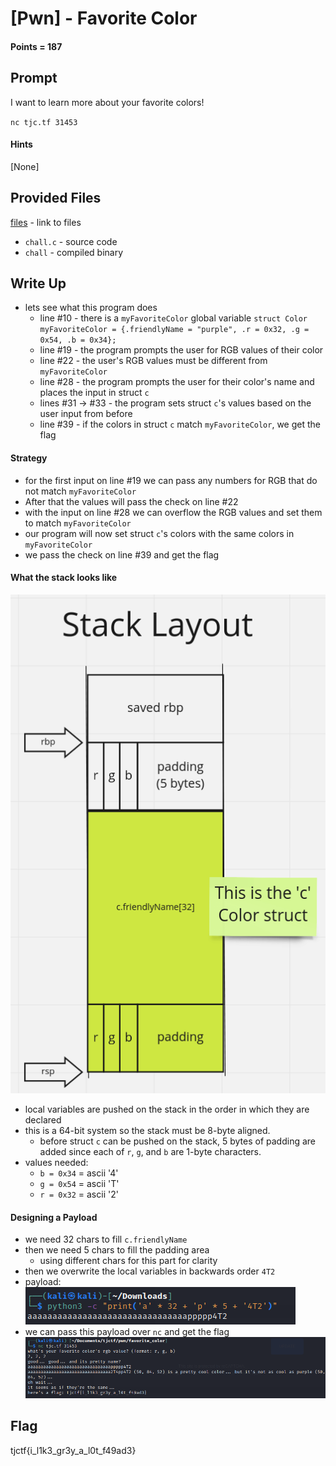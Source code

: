 # \[Pwn\] - Favorite Color

#### Points = 187

## Prompt

I want to learn more about your favorite colors!

`nc tjc.tf 31453`

#### Hints
\[None\]

## Provided Files
[files](../../files/) - link to files

- `chall.c` - source code
- `chall` - compiled binary

## Write Up



- lets see what this program does
	- line #10 - there is a `myFavoriteColor` global variable
	`struct Color myFavoriteColor = {.friendlyName = "purple", .r = 0x32, .g = 0x54, .b = 0x34};`
	- line #19 - the program prompts the user for RGB values of their color
	- line #22 - the user's RGB values must be different from `myFavoriteColor`
	- line #28 - the program prompts the user for their color's name and places the input in struct `c`
	- lines #31 &rarr; #33 - the program sets struct `c`'s values based on the user input from before
	- line #39 - if the colors in struct `c` match `myFavoriteColor`, we get the flag
		
#### Strategy

- for the first input on line #19 we can pass any numbers for RGB that do not match `myFavoriteColor`
- After that the values will pass the check on line #22
- with the input on line #28 we can overflow the RGB values and set them to match `myFavoriteColor`
- our program will now set struct `c`'s colors with the same colors in `myFavoriteColor`
- we pass the check on line #39 and get the flag

#### What the stack looks like
![stack|300](../images/tjctf-2022/color_stack.png)
- local variables are pushed on the stack in the order in which they are declared
- this is a 64-bit system so the stack must be 8-byte aligned.
	- before struct `c` can be pushed on the stack, 5 bytes of padding are added since each of `r`, `g`, and `b` are 1-byte characters.
- values needed:
	- `b = 0x34` = ascii '4'
	- `g = 0x54` = ascii 'T'
	- `r = 0x32` = ascii '2'

#### Designing a Payload
- we need 32 chars to fill `c.friendlyName`
- then we need 5 chars to fill the padding area
	- using different chars for this part for clarity
- then we overwrite the local variables in backwards order `4T2`
- payload:
![python|400](../images/tjctf-2022/color_payload.png)
- we can pass this payload over `nc` and get the flag
![nc|700](../images/tjctf-2022/color_nc.png)

## Flag

tjctf{i_l1k3_gr3y_a_l0t_f49ad3}